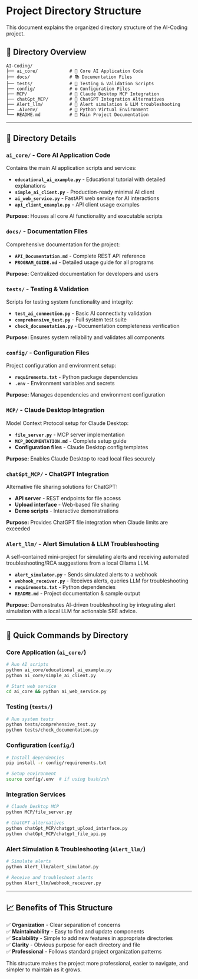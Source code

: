 # Project Directory Structure

This document explains the organized directory structure of the AI-Coding project.

## 📁 Directory Overview

```
AI-Coding/
├── ai_core/            # 🤖 Core AI Application Code
├── docs/               # 📚 Documentation Files  
├── tests/              # 🧪 Testing & Validation Scripts
├── config/             # ⚙️ Configuration Files
├── MCP/                # 🔗 Claude Desktop MCP Integration
├── chatGpt_MCP/        # 💬 ChatGPT Integration Alternatives
├── Alert_llm/          # 🚨 Alert simulation & LLM troubleshooting
├── .AIvenv/            # 🐍 Python Virtual Environment
└── README.md           # 📖 Main Project Documentation
```

---

## 📂 Directory Details

### `ai_core/` - Core AI Application Code
Contains the main AI application scripts and services:

- **`educational_ai_example.py`** - Educational tutorial with detailed explanations
- **`simple_ai_client.py`** - Production-ready minimal AI client  
- **`ai_web_service.py`** - FastAPI web service for AI interactions
- **`api_client_example.py`** - API client usage examples

**Purpose:** Houses all core AI functionality and executable scripts

### `docs/` - Documentation Files
Comprehensive documentation for the project:

- **`API_Documentation.md`** - Complete REST API reference
- **`PROGRAM_GUIDE.md`** - Detailed usage guide for all programs

**Purpose:** Centralized documentation for developers and users

### `tests/` - Testing & Validation
Scripts for testing system functionality and integrity:

- **`test_ai_connection.py`** - Basic AI connectivity validation
- **`comprehensive_test.py`** - Full system test suite
- **`check_documentation.py`** - Documentation completeness verification

**Purpose:** Ensures system reliability and validates all components

### `config/` - Configuration Files
Project configuration and environment setup:

- **`requirements.txt`** - Python package dependencies
- **`.env`** - Environment variables and secrets

**Purpose:** Manages dependencies and environment configuration

### `MCP/` - Claude Desktop Integration
Model Context Protocol setup for Claude Desktop:

- **`file_server.py`** - MCP server implementation
- **`MCP_DOCUMENTATION.md`** - Complete setup guide
- **Configuration files** - Claude Desktop config templates

**Purpose:** Enables Claude Desktop to read local files securely

### `chatGpt_MCP/` - ChatGPT Integration
Alternative file sharing solutions for ChatGPT:

- **API server** - REST endpoints for file access
- **Upload interface** - Web-based file sharing
- **Demo scripts** - Interactive demonstrations

**Purpose:** Provides ChatGPT file integration when Claude limits are exceeded

### `Alert_llm/` - Alert Simulation & LLM Troubleshooting
A self-contained mini-project for simulating alerts and receiving automated troubleshooting/RCA suggestions from a local Ollama LLM.

- **`alert_simulator.py`** - Sends simulated alerts to a webhook
- **`webhook_receiver.py`** - Receives alerts, queries LLM for troubleshooting
- **`requirements.txt`** - Python dependencies
- **`README.md`** - Project documentation & sample output

**Purpose:** Demonstrates AI-driven troubleshooting by integrating alert simulation with a local LLM for actionable SRE advice.

---

## 🚀 Quick Commands by Directory

### Core Application (`ai_core/`)
```bash
# Run AI scripts
python ai_core/educational_ai_example.py
python ai_core/simple_ai_client.py

# Start web service  
cd ai_core && python ai_web_service.py
```

### Testing (`tests/`)
```bash
# Run system tests
python tests/comprehensive_test.py
python tests/check_documentation.py
```

### Configuration (`config/`)
```bash
# Install dependencies
pip install -r config/requirements.txt

# Setup environment
source config/.env  # if using bash/zsh
```

### Integration Services
```bash
# Claude Desktop MCP
python MCP/file_server.py

# ChatGPT alternatives
python chatGpt_MCP/chatgpt_upload_interface.py
python chatGpt_MCP/chatgpt_file_api.py
```

### Alert Simulation & Troubleshooting (`Alert_llm/`)
```bash
# Simulate alerts
python Alert_llm/alert_simulator.py

# Receive and troubleshoot alerts
python Alert_llm/webhook_receiver.py
```

---

## 📈 Benefits of This Structure

✅ **Organization** - Clear separation of concerns  
✅ **Maintainability** - Easy to find and update components  
✅ **Scalability** - Simple to add new features in appropriate directories  
✅ **Clarity** - Obvious purpose for each directory and file  
✅ **Professional** - Follows standard project organization patterns  

This structure makes the project more professional, easier to navigate, and simpler to maintain as it grows.